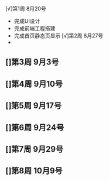 [√]第1周 8月20号
- 完成UI设计
- 完成前端工程搭建
- 完成首页静态页显示
[√]第2周 8月27号
- 

[]第3周 9月3号
- 

[]第4周 9月10号
- 

[]第5周 9月17号
- 

[]第6周 9月24号
- 

[]第7周 9月29号
- 

[]第8周 10月9号
- 
